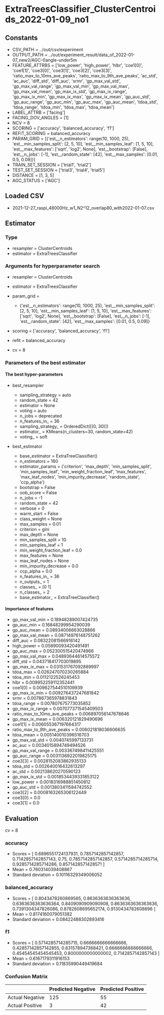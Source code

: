 # ExtraTreesClassifier_ClusterCentroids_2022-01-09_no1
## Constants
- CSV_PATH = ../out/csv/experiment
- OUTPUT_PATH = ../out/experiment_result/data_of_2022-01-07_new2/AGC-0angle-under5m
- FEATURE_ATTRBS = ['low_power', 'high_power', 'hlbr', 'coe1[0]', 'coe1[1]', 'coe3[0]', 'coe3[1]', 'coe3[2]', 'coe3[3]', 'ratio_max_to_10ms_ave_peaks', 'ratio_max_to_9th_ave_peaks', 'ac_std', 'ac_auc', 'diff_std', 'diff_auc', 'srmr', 'gp_max_val_std', 'gp_max_val_range', 'gp_max_val_min', 'gp_max_val_max', 'gp_max_val_mean', 'gp_max_ix_std', 'gp_max_ix_range', 'gp_max_ix_min', 'gp_max_ix_max', 'gp_max_ix_mean', 'gp_auc_std', 'gp_auc_range', 'gp_auc_min', 'gp_auc_max', 'gp_auc_mean', 'tdoa_std', 'tdoa_range', 'tdoa_min', 'tdoa_max', 'tdoa_mean']
- LABEL_ATTRB = ['facing']
- FACING_DOV_ANGLES = [1]
- NCV = 8
- SCORING = ['accuracy', 'balanced_accuracy', 'f1']
- REFIT_SCORING = balanced_accuracy
- PARAM_GRID = [{'est__n_estimators': range(10, 1000, 25), 'est__min_samples_split': [2, 5, 10], 'est__min_samples_leaf': [1, 5, 10], 'est__max_features': ['sqrt', 'log2', None], 'est__bootstrap': [False], 'est__n_jobs': [-1], 'est__random_state': [42], 'est__max_samples': [0.01, 0.5, 0.09]}]
- TRAIN_SET_SESSION = ['trial1', 'trial2']
- TEST_SET_SESSION = ['trial3', 'trial4', 'trial5']
- DISTANCE = [1, 3, 5]
- AGC_STATUS = ['AGC']

## Loaded CSV
- 2021-12-27_raspi_48000Hz_w1_N2^12_overlap80_with2022-01-07.csv

## Estimator
### Type
- resampler = ClusterCentroids
- estimator = ExtraTreesClassifier

### Arguments for hyperparameter search
- resampler = ClusterCentroids
- estimator = ExtraTreesClassifier
- param_grid = 
	- {'est__n_estimators': range(10, 1000, 25), 'est__min_samples_split': [2, 5, 10], 'est__min_samples_leaf': [1, 5, 10], 'est__max_features': ['sqrt', 'log2', None], 'est__bootstrap': [False], 'est__n_jobs': [-1], 'est__random_state': [42], 'est__max_samples': [0.01, 0.5, 0.09]}

- scoring = ['accuracy', 'balanced_accuracy', 'f1']
- refit = balanced_accuracy
- cv = 8

### Parameters of the best estimator
#### The best hyper-parameters
- best_resampler
	- sampling_strategy = auto
	- random_state = 42
	- estimator = None
	- voting = auto
	- n_jobs = deprecated
	- n_features_in_ = 36
	- sampling_strategy_ = OrderedDict([(0, 30)])
	- estimator_ = KMeans(n_clusters=30, random_state=42)
	- voting_ = soft

- best_estimator
	- base_estimator = ExtraTreeClassifier()
	- n_estimators = 160
	- estimator_params = ('criterion', 'max_depth', 'min_samples_split', 'min_samples_leaf', 'min_weight_fraction_leaf', 'max_features', 'max_leaf_nodes', 'min_impurity_decrease', 'random_state', 'ccp_alpha')
	- bootstrap = False
	- oob_score = False
	- n_jobs = -1
	- random_state = 42
	- verbose = 0
	- warm_start = False
	- class_weight = None
	- max_samples = 0.01
	- criterion = gini
	- max_depth = None
	- min_samples_split = 10
	- min_samples_leaf = 1
	- min_weight_fraction_leaf = 0.0
	- max_features = None
	- max_leaf_nodes = None
	- min_impurity_decrease = 0.0
	- ccp_alpha = 0.0
	- n_features_in_ = 36
	- n_outputs_ = 1
	- classes_ = [0 1]
	- n_classes_ = 2
	- base_estimator_ = ExtraTreeClassifier()

#### Importance of features
- gp_max_val_min = 0.18948289007424735
- gp_auc_min = 0.16848299954290039
- gp_auc_mean = 0.08934006663028866
- gp_max_val_mean = 0.08714976148751262
- diff_auc = 0.08322081566916142
- high_power = 0.05890093420491491
- gp_auc_max = 0.052300515420474966
- gp_max_val_max = 0.04893644614575572
- diff_std = 0.043718417703019895
- gp_max_ix_max = 0.031531767092889997
- tdoa_max = 0.026247070230265884
- tdoa_min = 0.0112122526245453
- hlbr = 0.009952259112352441
- coe1[0] = 0.009627544510109939
- gp_max_ix_min = 0.009276437247681842
- srmr = 0.007867365978831843
- tdoa_range = 0.007807675773035852
- gp_max_ix_range = 0.007077371545409503
- ratio_max_to_10ms_ave_peaks = 0.006897056147678646
- gp_max_ix_mean = 0.006320121829490696
- coe1[1] = 0.006055367197664317
- ratio_max_to_9th_ave_peaks = 0.006021818036606635
- tdoa_mean = 0.005140010396516703
- gp_max_val_std = 0.0040745997133731
- ac_auc = 0.0034015894749494526
- gp_max_val_range = 0.003367498411425551
- gp_auc_range = 0.0031136922019825175
- coe3[3] = 0.0028152083862935133
- tdoa_std = 0.002640016432613297
- ac_std = 0.002138620270590123
- gp_max_ix_std = 0.0018534439331853122
- low_power = 0.0018316988851450812
- gp_auc_std = 0.0013803411584742552
- coe3[2] = 0.0008163265306122449
- coe3[0] = 0.0
- coe3[1] = 0.0

## Evaluation
cv = 8
### accuracy
- Scores = [ 0.6896551724137931, 0.7857142857142857, 0.7142857142857143, 0.75, 0.7857142857142857, 0.5714285714285714, 0.9285714285714286, 0.8571428571428571 ]
- Mean = 0.760314039408867
- Standard deviation = 0.10116329349006052

### balanced_accuracy
- Scores = [ 0.8043478260869565, 0.8636363636363636, 0.6363636363636364, 0.8409090909090908, 0.8636363636363636, 0.7391304347826086, 0.8782608695652174, 0.9130434782608696 ]
- Mean = 0.8174160079051382
- Standard deviation = 0.08422488302893416

### f1
- Scores = [ 0.5714285714285715, 0.6666666666666666, 0.42857142857142855, 0.631578947368421, 0.6666666666666666, 0.45454545454545453, 0.8000000000000002, 0.7142857142857143 ]
- Mean = 0.6167179311916153
- Standard deviation = 0.11835990449419684

### Confusion Matrix
|  | Predicted Negative | Predicted Positive |
| --- | --- | --- |
| Actual Negative | 125 | 55 |
| Actual Positive | 3 | 42 |

      